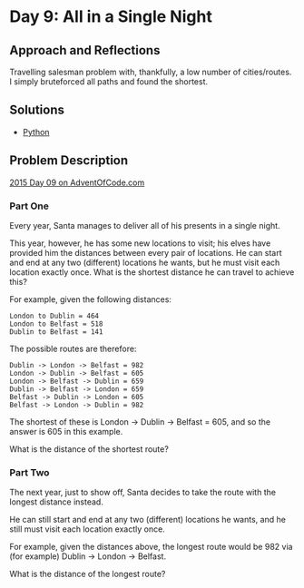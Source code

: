# Day 9: All in a Single Night

## Approach and Reflections

Travelling salesman problem with, thankfully, a low number of cities/routes.
I simply bruteforced all paths and found the shortest.

## Solutions

- [Python](../python2015/aoc/day09.py)

## Problem Description

[2015 Day 09 on AdventOfCode.com](https://adventofcode.com/2015/day/9)

### Part One

Every year, Santa manages to deliver all of his presents in a single night.

This year, however, he has some new locations to visit; his elves have
provided him the distances between every pair of locations. He can start and
end at any two (different) locations he wants, but he must visit each location
exactly once. What is the shortest distance he can travel to achieve this?

For example, given the following distances:

```
London to Dublin = 464
London to Belfast = 518
Dublin to Belfast = 141
```

The possible routes are therefore:

```
Dublin -> London -> Belfast = 982
London -> Dublin -> Belfast = 605
London -> Belfast -> Dublin = 659
Dublin -> Belfast -> London = 659
Belfast -> Dublin -> London = 605
Belfast -> London -> Dublin = 982
```

The shortest of these is London -> Dublin -> Belfast = 605, and so the answer
is 605 in this example.

What is the distance of the shortest route?

### Part Two

The next year, just to show off, Santa decides to take the route with the
longest distance instead.

He can still start and end at any two (different) locations he wants, and he
still must visit each location exactly once.

For example, given the distances above, the longest route would be 982 via
(for example) Dublin -> London -> Belfast.

What is the distance of the longest route?
